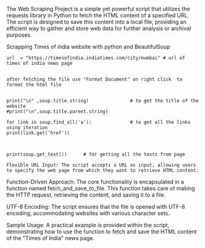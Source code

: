 The Web Scraping Project is a simple yet powerful script that utilizes the requests library in Python to fetch the HTML content of a specified URL. The script is designed to save this content into a local file, providing an efficient way to gather and store web data for further analysis or archival purposes.

Scrapping Times of india website with python and BeautifulSoup

    url  = "https://timesofindia.indiatimes.com/city/mumbai" # url of times of india news page


    after fetching the file use "Format Document" on right click  to format the html file


    print("\n" ,soup.title.string)               # to get the title of the website
    #print("\n",soup.title.parent.string)

    for link in soup.find_all('a'):              # to get all the links using iteration 
    print(link.get('href'))



    print(soup.get_text())      # for getting all the texts from page

    Flexible URL Input: The script accepts a URL as input, allowing users to specify the web page from which they want to retrieve HTML content.

Function-Driven Approach: The core functionality is encapsulated in a function named fetch_and_save_to_file. This function takes care of making the HTTP request, retrieving the content, and saving it to a file.

UTF-8 Encoding: The script ensures that the file is opened with UTF-8 encoding, accommodating websites with various character sets.

Sample Usage: A practical example is provided within the script, demonstrating how to use the function to fetch and save the HTML content of the "Times of India" news page.
